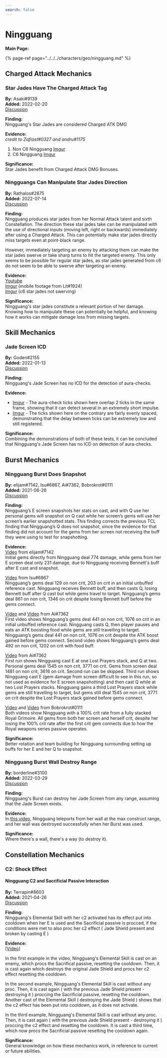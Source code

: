 ```yaml
---
search: false
---
```


# Ningguang

**Main Page:**

{% page-ref page="../../../characters/geo/ningguang.md" %}

## Charged Attack Mechanics

### Star Jades Have The Charged Attack Tag  
**By:** Asaki\#9139  
**Added:** 2022-02-20  
[Discussion](https://tickettool.xyz/direct?url=https://cdn.discordapp.com/attachments/940671732979757087/945067939927826443/transcript-star-jades-have-ca-tag.html)  

**Finding:**   
Ningguang's Star Jades are considered Charged ATK DMG  

**Evidence:**    
*credit to Zafiast\#0327 and andru\#1175*   
1) Non C6 Ningguang [Imgur](https://imgur.com/gallery/fMo7va7)  
2) C6 Ningguang [Imgur](https://imgur.com/62azWJq)  

**Significance:**  
Star Jades benefit from Charged Attack DMG Bonuses.

### Ningguangs Can Manipulate Star Jades Direction
  
**By:** Rathalos\#2875  
**Added:** 2022-07-14  
[Discussion](https://tickets.deeznuts.moe/transcripts/ningguangs-can-manipulate-star-jades-direction)
  
**Finding:**  
Ningguang produces star jades from her Normal Attack talent and sixth Constellation. The direction these star jades take can be manipulated with the use of directional inputs (moving left, right or backwards) immediately after using a Charged Attack. This can potentially make star jades directly miss targets even at point-black range.
  
However, immediately targeting an enemy by attacking them can make the star jades swerve or take sharp turns to hit the targeted enemy. This only seems to be possible for regular star jades, as star jades generated from c6 do not seem to be able to swerve after targeting an enemy. 
  
**Evidence:**  
[Youtube](https://youtu.be/Ngjj83gc3J4)  
[Imgur](https://imgur.com/wXLy7ZC) (mobile footage from Lit#1924)  
[Imgur](https://imgur.com/MWKPuhy) (c6 star jades not swerving)
  
**Significance:**  
Ningguang's star jades constitute a relevant portion of her damage. Knowing how to manipulate these can potentially be helpful, and knowing how it works can mitigate damage loss from missing targets.

## Skill Mechanics

### Jade Screen ICD
**By:** Goden\#2155  
**Added:** 2022-01-13  
[Discussion](https://tickettool.xyz/direct?url=https://cdn.discordapp.com/attachments/929477312284618822/931062924217315359/transcript-jade-screen-icd.html)

**Finding:**  
Ningguang's Jade Screen has no ICD for the detection of aura-checks.

**Evidence:** 
* [Imgur](https://imgur.com/a/fP9lMU8) - The aura-check ticks shown here overlap 2 ticks in the same frame, showing that it can detect several in an extremely short impulse.
* [Imgur](https://imgur.com/a/sgoXz0X) - The ticks shown here on the contrary are fairly evenly spaced, demonstrating that the delay between ticks can be extremely low and still registered.

**Significance:**  
Combining the demonstrations of both of these tests, it can be concluded that Ningguang's Jade Screen has no ICD on detection of aura-checks.

## Burst Mechanics

### Ningguang Burst Does Snapshot

**By:** elijam\#7142, Isu\#6867, Ai\#7362, Bobrokrot\#0111  
**Added:** 2021-06-26  
[Discussion](https://tickettool.xyz/direct?url=https://cdn.discordapp.com/attachments/857491520109543444/858198283566186516/transcript-ningguang-e-q-snapshot.html)

**Finding:**  
Ningguang’s E screen snapshots her stats on cast, and with Q use her personal gems will snapshot on Q cast while her screen’s gems will use her screen’s earlier snapshotted stats. This finding corrects the previous TCL finding that Ningguang’s Q does not snapshot, since the evidence for that finding did not account for the gems from her screen not receiving the buff they were using to test for snapshotting. 

**Evidence:**  
[Video](https://www.youtube.com/watch?v=L7c4zvk6wXs) from elijam\#7142  
Initial gems directly from Ningguang deal 774 damage, while gems from her E screen deal only 231 damage, due to Ningguang receiving Bennett's buff after E cast and snapshot.

[Video](https://www.youtube.com/watch?v=ocjfZ22VcHk) from Isu\#6867  
Ningguang’s gems deal 129 on non crit, 203 on crit in an initial unbuffed reference cast. Ningguang receives Bennett buff, and then casts Q, losing Bennett buff after Q cast but while gems travel to target. Ningguang’s gems deal 861 on non crit, 1346 on crit despite losing Bennett buff before the gems connect. 

[Video](https://www.youtube.com/watch?v=-xph9HrOD5U) and [Video](https://www.youtube.com/watch?v=nowih1jXLpw) from Ai\#7362  
First video shows Ningguang’s gems deal 441 on non crit, 1076 on crit in an initial unbuffed reference cast. Ningguang casts Q, then player pauses and eats an ATK boosting food while gems are still travelling to target. Ningguang’s gems deal 441 on non crit, 1076 on crit despite the ATK boost gained before gems connect. Second video shows Ningguang’s gems deal 492 on non crit, 1202 on crit with food buff. 

[Video](https://www.youtube.com/watch?v=ROCJxmSsovM) from Ai\#7362  
First run shows Ningguang cast E at one Lost Prayers stack, and Q at two. Personal gems deal 1545 on non crit, 3771 on crit. Gems from screen deal 1481 on non crit, 3616 on crit. Second run can be skipped. Third run shows Ningguang cast E (gem damage from screen difficult to see in this run, so not used as evidence for E screen snapshotting) and then cast Q while at two Lost Prayers stacks. Ningguang gains a third Lost Prayers stack while gems are still travelling to target, but gems still deal 1545 on non crit, 3771 on crit despite the Lost Prayers stack gained before gems connect. 

[Video](https://www.youtube.com/watch?v=pUenM2hrNLI) and [Video](https://www.youtube.com/watch?v=GRDh0k7wF6U) from Bobrokrot\#0111  
Both videos show Ningguang with a 100% crit rate from a fully stacked Royal Grimoire. All gems from both her screen and herself crit, despite her losing the 100% crit rate after the first crit gem connects due to how the Royal weapons series passive operates. 

**Significance:**  
Better rotation and team building for Ningguang surrounding setting up buffs for her E and her Q to snapshot.

### Ningguang Burst Wall Destroy Range
**By:** borderline\#3100  
**Added:** 2022-03-29  
[Discussion](https://tickettool.xyz/direct?url=https://cdn.discordapp.com/attachments/945097851195777054/958507759026982932/transcript-ning-burst-wall-destroy-range.html)  

**Finding:**  
Ningguang's Burst can destroy her Jade Screen from any range, assuming that the Jade Screen exists.  

**Evidence:**  
In [this video](https://youtu.be/6w9Juht5doU), Ningguang teleports from her wall at the max construct range, and her wall was destroyed successfully when her Burst was used.  

**Significance:**  
Where there's a wall, there's a way \(to destroy it\).  

## Constellation Mechanics

### C2: Shock Effect

#### Ningguang C2 and Sacrificial Passive Interaction

**By:** Terrapin\#8603  
**Added:** 2021-04-26  
[Discussion](https://tickettool.xyz/direct?url=https://cdn.discordapp.com/attachments/836144484189732905/836630945624752189/transcript-ningguang-e-reset-c2-sacrificial-weapon.html)

**Finding:**  
Ningguang's Elemental Skill with her c2 activated has its effect put into cooldown when her E is used and the Sacrificial passive is procced, if the conditions were met to also proc her c2 effect \( Jade Shield present and broken by casting E \)

**Evidence:**  
[\[Video\]](https://www.youtube.com/watch?v=xyRlbb1E4Ew)

In the first example in the video, Ningguang's Elemental Skill is cast on an enemy, which procs the Sacrifical passive, resetting the cooldown. Then, it is cast again which destroys the original Jade Shield and procs her c2 effect resetting the cooldown.

In the second example, Ningguang's Elemental Skill is cast without any proc. Then, it is cast again \( with the previous Jade Shield present - destroying it \) proccing the Sacrificial passive, resetting the cooldown. Another cast of the Elemental Skill \( destroying the Jade Shield \) shows that the c2 effect has been put into cooldown, as it does not activate.

In the third example, Ningguang's Elemental Skill is cast without any proc. Then, it is cast again \( with the previous Jade Shield present - destroying it \) proccing the c2 effect and resetting the cooldown. It is cast a third time, which now procs the Sacrificial passive resetting the cooldown again.

**Significance:**  
General knowledge on how these mechanics work, in reference to current or future abilities.

